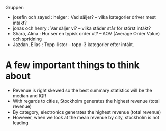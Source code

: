 Grupper: 
* josefin och sayed : helger : Vad säljer? – vilka kategorier driver mest intäkt?
* jonas och henry  : Var säljer vi? – vilka städer står för störst intäkt?
* Shara, Alma : Hur ser en typisk order ut? – AOV (Average Order Value) och spridning 
* Jazdan, Elias : Topp-listor – topp-3 kategorier efter intäkt. 

# A few important things to think about 
- Revenue is right skewed so the best summary statistics will be the median and IQR
- With regards to cities, Stockholm generates the highest revenue (total revenue)
- By category, electronics generates the highest revenue (total revenue)
- However, when we look at the mean revenue by city, stockholm is not leading 